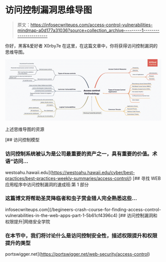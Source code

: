 # 访问控制漏洞思维导图

> 原文：<https://infosecwriteups.com/access-control-vulnerabilities-mindmap-a0d177a31036?source=collection_archive---------1----------------------->

你好，黑客&爱好者 X0rby7e 在这里，在这篇文章中，你将获得访问控制漏洞的思维导图。

![](img/5e25bf991fd80a0dff86158b1bcf302f.png)

上述思维导图的资源

[](https://westoahu.hawaii.edu/cyber/best-practices/best-practices-weekly-summaries/access-control/) [## 访问控制模型

### 访问控制系统被认为是公司最重要的资产之一，具有重要的价值。术语“访问…

westoahu.hawaii.edu](https://westoahu.hawaii.edu/cyber/best-practices/best-practices-weekly-summaries/access-control/) [](/begineers-crash-course-for-finding-access-control-vulnerabilities-in-the-web-apps-part-1-5b61cf4396c4) [## 寻找 WEB 应用程序中访问控制漏洞的速成班:第 1 部分

### 这篇博文将帮助圣灵降临者和虫子赏金猎人完全熟悉这些…

infosecwriteups.com](/begineers-crash-course-for-finding-access-control-vulnerabilities-in-the-web-apps-part-1-5b61cf4396c4) [](https://portswigger.net/web-security/access-control) [## 访问控制漏洞和权限提升|网络安全学院

### 在本节中，我们将讨论什么是访问控制安全性，描述权限提升和权限提升的类型

portswigger.net](https://portswigger.net/web-security/access-control)